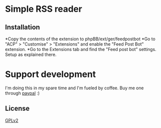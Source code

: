 # Simple RSS reader

## Installation

*Copy the contents of the extension to phpBB/ext/ger/feedpostbot
*Go to "ACP" > "Customise" > "Extensions" and enable the "Feed Post Bot" extension.
*Go to the Extensions tab and find the "Feed post bot" settings. Setup as explained there.

# Support development
I'm doing this in my spare time and I'm fueled by coffee. Buy me one through [paypal](https://www.paypal.com/cgi-bin/webscr?cmd=_s-xclick&hosted_button_id=2YBSSF68LXBAN) :)

## License

[GPLv2](license.txt)
